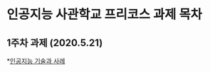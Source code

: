 # 인공지능 사관학교 프리코스 과제 목차

## 1주차 과제 (2020.5.21)

*[인공지능 기술과 사례](https://github.com/Ryon07/AI_cose/blob/master/1%EC%A3%BC%EC%B0%A8_%EA%B3%BC%EC%A0%9C.ipynb)
